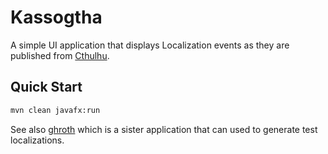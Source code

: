 # Kassogtha

A simple UI application that displays Localization events as they are published from [Cthulhu](https://github.com/mbari-media-management/cthulhu).

## Quick Start

```sh
mvn clean javafx:run
```

See also [ghroth](https://github.com/mbari-media-management/ghroth) which is a sister application that can used to generate test localizations.
